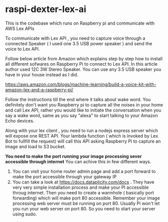 # raspi-dexter-lex-ai

This is the codebase which runs on Raspberry pi and communicate with AWS Lex APIs

To communicate with Lex API , you need to capture voice through a connected Speaker ( I used one 3.5 USB power speaker ) and send the voice to Lex API.

Follow below article from Amazon which explains step by step how to install all different sofwares on Raspberry Pi to connect to Lex API. 
In this article author used 12C 3W Stereo Speaker. You can use any 3.5 USB speaker you have in your house instead as I did. 

https://aws.amazon.com/blogs/machine-learning/build-a-voice-kit-with-amazon-lex-and-a-raspberry-pi/

Follow the instructions till the end where it talks about wake word. You definitely don't want you Raspberry pi to capture all the noises in your home and call Lex API,
rather you would like to initiate the conversation when you say a wake word, same as you say "alexa" to start talking to your Amazon Echo devices.




Along with your lex client , you need to run a nodejs express server which will expose one REST API. Your lambda function ( which is invoked by Lex Bot to fullfill the request) will call this API asking Raspberry Pi to capture an image and load to S3 bucket. 

**You need to make the port running your image processing sever accessible through internet**
You can achive this in few different ways.
1. You can visit your home router admin page and add a port forward to make the port accessible through your gateway IP
2. You can take a look at https://docs.dataplicity.com/docs  . They have very very simple installation process and make your PI accessible throug internet. Then you need to create a warmhole ( basically port forwarding) which will make port 80 accessible. Remember your image processing web server must be running on port 80. Usually Pi won't let you run your web server on port 80. So you need to start your server using sudo. 
